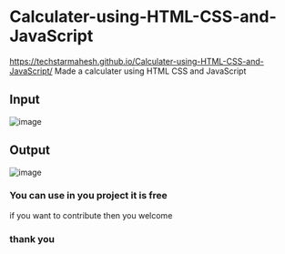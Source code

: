 # Calculater-using-HTML-CSS-and-JavaScript
https://techstarmahesh.github.io/Calculater-using-HTML-CSS-and-JavaScript/
Made a calculater using HTML CSS and JavaScript
## Input
![image](https://user-images.githubusercontent.com/46925955/166147300-f737c97b-80cf-4b48-867d-04e66936ac42.png)
## Output
![image](https://user-images.githubusercontent.com/46925955/166147330-50a2ee2f-d9af-4cc5-b4ba-096ad2d62dbd.png)
### You can use in you project it is free
if you want to contribute then you welcome 
### thank you
